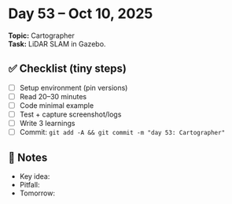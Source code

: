 # Day 53 – Oct 10, 2025
**Topic:** Cartographer  
**Task:** LiDAR SLAM in Gazebo.

## ✅ Checklist (tiny steps)
- [ ] Setup environment (pin versions)
- [ ] Read 20–30 minutes
- [ ] Code minimal example
- [ ] Test + capture screenshot/logs
- [ ] Write 3 learnings
- [ ] Commit: `git add -A && git commit -m "day 53: Cartographer"`

## 📓 Notes
- Key idea:
- Pitfall:
- Tomorrow:
